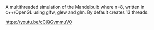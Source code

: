 A multithreaded simulation of the Mandelbulb where n=8, written in c++/OpenGL using glfw, glew and glm.
By default creates 13 threads.

https://youtu.be/cCjQGvmmuV0
